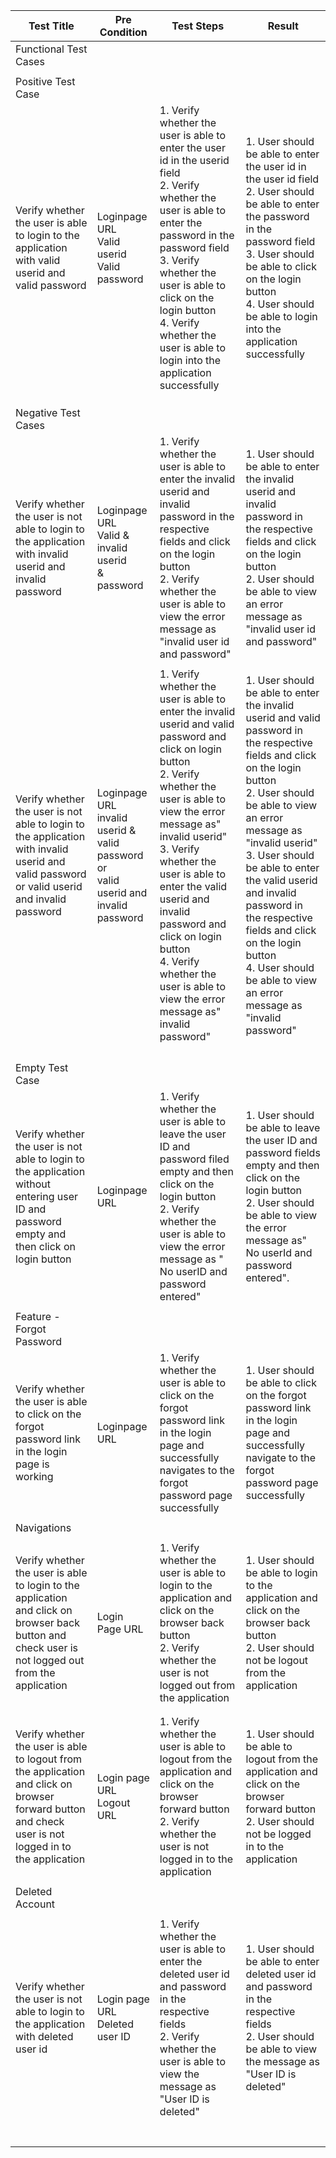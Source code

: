 | Test Title                                                                                                                                            | Pre Condition                                                                            | Test Steps                                                                                                                                                                                                                                                                                                                                                                                               | Result                                                                                                                                                                                                                                                                                                                                                                                                           |
| ----------------------------------------------------------------------------------------------------------------------------------------------------- | ---------------------------------------------------------------------------------------- | -------------------------------------------------------------------------------------------------------------------------------------------------------------------------------------------------------------------------------------------------------------------------------------------------------------------------------------------------------------------------------------------------------- | ---------------------------------------------------------------------------------------------------------------------------------------------------------------------------------------------------------------------------------------------------------------------------------------------------------------------------------------------------------------------------------------------------------------- |
| Functional Test Cases                                                                                                                                 |
|                                                                                                                                                       |                                                                                          |                                                                                                                                                                                                                                                                                                                                                                                                          |                                                                                                                                                                                                                                                                                                                                                                                                                  |
| Positive Test Case                                                                                                                                    |
| Verify whether the user is able to login to the application with valid userid and valid password                                                      | Loginpage URL<br>Valid userid<br>Valid password                                          | 1\. Verify whether the user is able to enter the user id in the userid field<br>2\. Verify whether the user is able to enter the password in the password field<br>3\. Verify whether the user is able to click on the login button<br>4\. Verify whether the user is able to login into the application successfully                                                                                    | 1\. User should be able to enter the user id in the user id field<br>2\. User should be able to enter the password in the password field<br>3\. User should be able to click on the login button<br>4\. User should be able to login into the application successfully                                                                                                                                           |
|                                                                                                                                                       |                                                                                          |                                                                                                                                                                                                                                                                                                                                                                                                          |                                                                                                                                                                                                                                                                                                                                                                                                                  |
|                                                                                                                                                       |                                                                                          |                                                                                                                                                                                                                                                                                                                                                                                                          |                                                                                                                                                                                                                                                                                                                                                                                                                  |
|                                                                                                                                                       |                                                                                          |                                                                                                                                                                                                                                                                                                                                                                                                          |                                                                                                                                                                                                                                                                                                                                                                                                                  |
| Negative Test Cases                                                                                                                                   |
| Verify whether the user is not able to login to the application with invalid userid and invalid password                                              | Loginpage URL<br>Valid & invalid userid<br>& password                                    | 1\. Verify whether the user is able to enter the invalid userid and invalid password in the respective fields and click on the login button<br>2\. Verify whether the user is able to view the error message as "invalid user id and password"                                                                                                                                                           | 1\. User should be able to enter the invalid userid and invalid password in the respective fields and click on the login button<br>2\. User should be able to view an error message as "invalid user id and password"                                                                                                                                                                                            |
|                                                                                                                                                       |                                                                                          |                                                                                                                                                                                                                                                                                                                                                                                                          |                                                                                                                                                                                                                                                                                                                                                                                                                  |
| Verify whether the user is not able to login to the application with invalid userid and valid password or valid userid and invalid password           | Loginpage URL<br>invalid userid & valid password or<br>valid userid and invalid password | 1\. Verify whether the user is able to enter the invalid userid and valid password and click on login button<br>2\. Verify whether the user is able to view the error message as" invalid userid"<br>3\. Verify whether the user is able to enter the valid userid and invalid password and click on login button<br>4\. Verify whether the user is able to view the error message as" invalid password" | 1\. User should be able to enter the invalid userid and valid password in the respective fields and click on the login button<br>2\. User should be able to view an error message as "invalid userid"<br>3\. User should be able to enter the valid userid and invalid password in the respective fields and click on the login button<br>4\. User should be able to view an error message as "invalid password" |
|                                                                                                                                                       |                                                                                          |                                                                                                                                                                                                                                                                                                                                                                                                          |                                                                                                                                                                                                                                                                                                                                                                                                                  |
|                                                                                                                                                       |                                                                                          |                                                                                                                                                                                                                                                                                                                                                                                                          |                                                                                                                                                                                                                                                                                                                                                                                                                  |
|                                                                                                                                                       |                                                                                          |                                                                                                                                                                                                                                                                                                                                                                                                          |                                                                                                                                                                                                                                                                                                                                                                                                                  |
|                                                                                                                                                       |                                                                                          |                                                                                                                                                                                                                                                                                                                                                                                                          |                                                                                                                                                                                                                                                                                                                                                                                                                  |
| Empty Test Case                                                                                                                                       |
| Verify whether the user is not able to login to the application without entering user ID and password empty and then click on login button            | Loginpage URL                                                                            | 1\. Verify whether the user is able to leave the user ID and password filed empty and then click on the login button<br>2\. Verify whether the user is able to view the error message as " No userID and password entered"                                                                                                                                                                               | 1\. User should be able to leave the user ID and password fields empty and then click on the login button<br>2\. User should be able to view the error message as" No userId and password entered".                                                                                                                                                                                                              |
|                                                                                                                                                       |                                                                                          |                                                                                                                                                                                                                                                                                                                                                                                                          |                                                                                                                                                                                                                                                                                                                                                                                                                  |
| Feature - Forgot Password                                                                                                                             |
| Verify whether the user is able to click on the forgot password link in the login page is working                                                     | Loginpage URL                                                                            | 1\. Verify whether the user is able to click on the forgot password link in the login page and successfully navigates to the forgot password page successfully                                                                                                                                                                                                                                           | 1\. User should be able to click on the forgot password link in the login page and successfully navigate to the forgot password page successfully                                                                                                                                                                                                                                                                |
|                                                                                                                                                       |                                                                                          |                                                                                                                                                                                                                                                                                                                                                                                                          |                                                                                                                                                                                                                                                                                                                                                                                                                  |
| Navigations                                                                                                                                           |
|                                                                                                                                                       |                                                                                          |                                                                                                                                                                                                                                                                                                                                                                                                          |                                                                                                                                                                                                                                                                                                                                                                                                                  |
| Verify whether the user is able to login to the application and click on browser back button and check user is not logged out from the application    | Login Page URL                                                                           | 1\. Verify whether the user is able to login to the application and click on the browser back button<br>2\. Verify whether the user is not logged out from the application                                                                                                                                                                                                                               | 1\. User should be able to login to the application and click on the browser back button<br>2\. User should not be logout from the application                                                                                                                                                                                                                                                                   |
|                                                                                                                                                       |                                                                                          |                                                                                                                                                                                                                                                                                                                                                                                                          |                                                                                                                                                                                                                                                                                                                                                                                                                  |
|                                                                                                                                                       |                                                                                          |                                                                                                                                                                                                                                                                                                                                                                                                          |                                                                                                                                                                                                                                                                                                                                                                                                                  |
| Verify whether the user is able to logout from the application and click on browser forward button and check user is not logged in to the application | Login page URL<br>Logout URL                                                             | 1\. Verify whether the user is able to logout from the application and click on the browser forward button<br>2\. Verify whether the user is not logged in to the application                                                                                                                                                                                                                            | 1\. User should be able to logout from the application and click on the browser forward button<br>2\. User should not be logged in to the application                                                                                                                                                                                                                                                            |
|                                                                                                                                                       |                                                                                          |                                                                                                                                                                                                                                                                                                                                                                                                          |                                                                                                                                                                                                                                                                                                                                                                                                                  |
| Deleted Account                                                                                                                                       |
|                                                                                                                                                       |                                                                                          |                                                                                                                                                                                                                                                                                                                                                                                                          |                                                                                                                                                                                                                                                                                                                                                                                                                  |
| Verify whether the user is not able to login to the application with deleted user id                                                                  | Login page URL<br>Deleted user ID                                                        | 1\. Verify whether the user is able to enter the deleted user id and password in the respective fields<br>2\. Verify whether the user is able to view the message as "User ID is deleted"                                                                                                                                                                                                                | 1\. User should be able to enter deleted user id and password in the respective fields<br>2\. User should be able to view the message as "User ID is deleted"                                                                                                                                                                                                                                                    |
|                                                                                                                                                       |                                                                                          |                                                                                                                                                                                                                                                                                                                                                                                                          |                                                                                                                                                                                                                                                                                                                                                                                                                  |
|                                                                                                                                                       |                                                                                          |                                                                                                                                                                                                                                                                                                                                                                                                          |                                                                                                                                                                                                                                                                                                                                                                                                                  |
|                                                                                                                                                       |                                                                                          |                                                                                                                                                                                                                                                                                                                                                                                                          |                                                                                                                                                                                                                                                                                                                                                                                                                  |
|                                                                                                                                                       |
|                                                                                                                                                       |                                                                                          |                                                                                                                                                                                                                                                                                                                                                                                                          |                                                                                                                                                                                                                                                                                                                                                                                                                  |
|                                                                                                                                                       |                                                                                          |                                                                                                                                                                                                                                                                                                                                                                                                          |                                                                                                                                                                                                                                                                                                                                                                                                                  |
|                                                                                                                                                       |                                                                                          |                                                                                                                                                                                                                                                                                                                                                                                                          |

